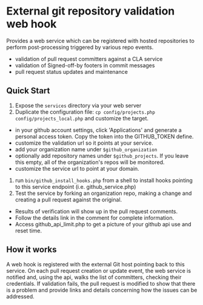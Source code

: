 External git repository validation web hook
==============
Provides a web service which can be registered with hosted repositories
to perform post-processing triggered by various repo events.

* validation of pull request committers against a CLA service
* validation of Signed-off-by footers in commit messages
* pull request status updates and maintenance

Quick Start
--------------
1. Expose the ```services``` directory via your web server
1. Duplicate the configuration file: ```cp config/projects.php config/projects_local.php``` and customize the target.
 * in your github account settings, click 'Applications' and generate a personal access token. Copy the token into the GITHUB_TOKEN define.
 * customize the validation url so it points at your service.
 * add your organization name under ```$github_organization```
 * optionally add repository names under ```$github_projects```. If you leave this empty, all of the organization's repos will be monitored.
 * customize the service url to point at your domain.
1. run ```bin/github_install_hooks.php``` from a shell to install hooks pointing to this service endpoint (i.e. github_service.php)
1. Test the service by forking an organization repo, making a change and creating a pull request against the original.
 * Results of verification will show up in the pull request comments.
 * Follow the details link in the comment for complete information.
 * Access github_api_limit.php to get a picture of your github api use and reset time.

How it works
------------
A web hook is registered with the external Git host pointing back to this service. On each pull request creation or update event, the web service is notified and, using the api, walks the list of committers, checking their credentials. If validation fails, the pull request is modified to show that there is a problem and provide links and details concerning how the issues can be addressed.
